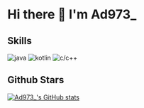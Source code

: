 # Hi there 👋 I'm Ad973_
## Skills

![java](https://img.shields.io/badge/-java-blue?style=for-the-badge&logo=java&logoColor=white)
![kotlin](https://img.shields.io/badge/-kotlin-blue?style=for-the-badge&logo=kotlin&logoColor=white)
![c/c++](https://img.shields.io/badge/-c/c++-blue?style=for-the-badge&logo=c&logoColor=white)

## Github Stars

[![Ad973_'s GitHub stats](https://github-readme-stats.vercel.app/api?username=Ad973L)](https://github.com/anuraghazra/github-readme-stats)
